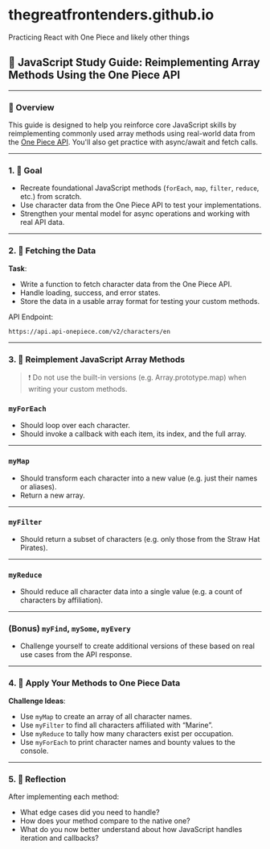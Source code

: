 # thegreatfrontenders.github.io
Practicing React with One Piece and likely other things 


## 📘 JavaScript Study Guide: Reimplementing Array Methods Using the One Piece API

---

### 🔰 Overview

This guide is designed to help you reinforce core JavaScript skills by reimplementing commonly used array methods using real-world data from the [One Piece API](https://api.api-onepiece.com/v2/characters/en). You'll also get practice with async/await and fetch calls.

---

### 1. 🧭 Goal

- Recreate foundational JavaScript methods (`forEach`, `map`, `filter`, `reduce`, etc.) from scratch.
- Use character data from the One Piece API to test your implementations.
- Strengthen your mental model for async operations and working with real API data.

---

### 2. 🌊 Fetching the Data

**Task**:

- Write a function to fetch character data from the One Piece API.
- Handle loading, success, and error states.
- Store the data in a usable array format for testing your custom methods.

API Endpoint:

```
https://api.api-onepiece.com/v2/characters/en
```

---

### 3. 🔁 Reimplement JavaScript Array Methods

> ❗ Do not use the built-in versions (e.g. Array.prototype.map) when writing your custom methods.
> 

### `myForEach`

- Should loop over each character.
- Should invoke a callback with each item, its index, and the full array.

---

### `myMap`

- Should transform each character into a new value (e.g. just their names or aliases).
- Return a new array.

---

### `myFilter`

- Should return a subset of characters (e.g. only those from the Straw Hat Pirates).

---

### `myReduce`

- Should reduce all character data into a single value (e.g. a count of characters by affiliation).

---

### (Bonus) `myFind`, `mySome`, `myEvery`

- Challenge yourself to create additional versions of these based on real use cases from the API response.

---

### 4. 🧪 Apply Your Methods to One Piece Data

**Challenge Ideas**:

- Use `myMap` to create an array of all character names.
- Use `myFilter` to find all characters affiliated with “Marine”.
- Use `myReduce` to tally how many characters exist per occupation.
- Use `myForEach` to print character names and bounty values to the console.

---

### 5. 🧠 Reflection

After implementing each method:

- What edge cases did you need to handle?
- How does your method compare to the native one?
- What do you now better understand about how JavaScript handles iteration and callbacks?